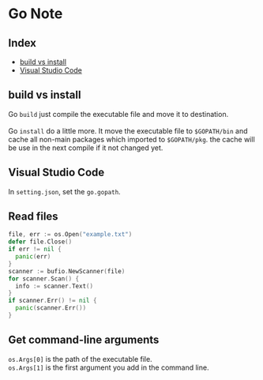 # Go Note

## Index
* [build vs install](#build-vs-install)
* [Visual Studio Code](Visual-Studio-Code)

## build vs install
Go `build` just compile the executable file and move it to destination.</br>
</br>
Go `install` do a little more. It move the executable file to `$GOPATH/bin` and cache all non-main packages which imported to `$GOPATH/pkg`. the cache will be use in the next compile if it not changed yet.

## Visual Studio Code
In `setting.json`, set the `go.gopath`.

## Read files
```go
file, err := os.Open("example.txt")
defer file.Close()
if err != nil {
  panic(err)
}
scanner := bufio.NewScanner(file)
for scanner.Scan() {
  info := scanner.Text()
}
if scanner.Err() != nil {
  panic(scanner.Err())
}
```

## Get command-line arguments
`os.Args[0]` is the path of the executable file.</br>
`os.Args[1]` is the first argument you add in the command line.